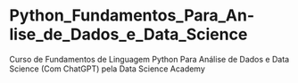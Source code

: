 # Python_Fundamentos_Para_An-lise_de_Dados_e_Data_Science
Curso de Fundamentos de Linguagem Python Para Análise de Dados e Data Science (Com ChatGPT) pela Data Science Academy
